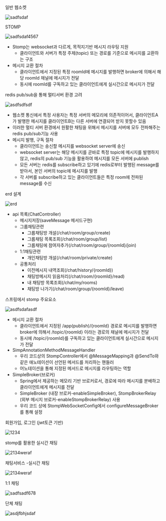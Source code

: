 
일반 웹소켓

![sadfsdaf](https://github.com/user-attachments/assets/90862527-77b3-437f-99a3-ee3411fec8cf)



STOMP

![sadfsdaf4567](https://github.com/user-attachments/assets/a1f9f312-8c10-4c7b-891e-479afaa27fd0)

- Stomp는 websocket과 다르게, 목적지기반 메시지 라우팅 지원
    - 클라이언트와 서버가 특정 주제(topic) 또는 경로를 기준으로 메시지를 교환하는 구조
- 메시지 교환 절차
    - 클라이언트에서 지정된 특정 roomId에 메시지를 발행하면 broker에 의해서 해당 roomId 채널에 메시지가 전달
    - 동시에 roomId를 구독하고 있는 클라이언트에게 실시간으로 메시지가 전달


redis pub/sub을 통해 멀티서버 환경 고려


![asdfsdfsdf](https://github.com/user-attachments/assets/0595c482-2612-44e0-bc30-aeb89b1c5e3c)

- 웹소켓 통신에서 특정 사용자는 특정 서버의 메모리에 의존적이어서, 클라이언트A가 발행한 메시지를 클라이언트B는 다른 서버에 연결되어 받지 못할수 있음
- 이러한 멀티 서버 환경에서 원활한 채팅을 위해서 메시지를 서버에 모두 전파해주는 redis pub/sub기능 사용
- 메시지 발행, 구독 절차
    - 클라이언트는 송신할 메시지를 websocket server에 송신
    - websocket server는 해당 메시지를 곧바로 특정 topic에 메시지를 발행하지 않고, redis의 pub/sub 기능을 활용하여 메시지를 모든 서버에 publish
    - 모든 서버는 redis를 subscribe하고 있기에 redis로부터 발행된 message를 받아서, 본인 서버의 topic에 메시지를 발행
    - 각 서버를 subscribe하고 있는 클라이언트들은 특정 room에 전파된 message를 수신


erd 설계

![erd](https://github.com/user-attachments/assets/476d2f47-d202-48b2-a159-ef55fbd3a52f)

- api 목록(ChatController)
    - 메시지저장(saveMessage 메서드구현)
    - 그룹채팅관련
        - 그룹채팅방 개설(/chat/room/group/create)
        - 그룹채팅 목록조회(/chat/room/group/list)
        - 그룹채팅에 참여자추가(/chat/room/group/{roomId}/join)
    - 1:1채팅관련
        - 개인채팅방 개설(/chat/room/private/create)
    - 공통처리
        - 이전메시지 내역조회(/chat/history/{roomId})
        - 채팅방메시지 읽음처리(/chat/room/{roomId}/read)
        - 내 채팅방 목록조회(/chat/my/rooms)
        - 채팅방 나가기(/chat/room/group/{roomId}/leave)

스프링에서 stomp 주요요소 

![asdfsdafasdf](https://github.com/user-attachments/assets/6757f14c-dc52-49cc-a162-ee37b8000ebc)

- 메시지 교환 절차
    - 클라이언트에서 지정된 /app(publish)/{roomId} 경로로 메시지를 발행하면 broker에 의해서 /topic/{roomId} 이라는 경로의 채널에 메시지가 전달
    - 동시에 /topic/{roomId}를 구독하고 있는 클라이언트에게 실시간으로 메시지가 전달
- SimpAnnotationMethodMessageHandler
    - 우리 코드상의 StompController에서 @MessageMapping과 @SendTo와 같은 애노테이션이 선언된 메서드를 처리하는 핸들러
    - 어노테이션을 통해 지정된 메서드로 메시지를 라우팅하는 역할
- SimpleBroker(브로커)
    - Spring에서 제공하는 메모리 기반 브로커로서, 경로에 따라 메시지를 분배하고 클라이언트에게 메시지를 전달
    - SimpleBroker (내장 브로커-enableSimpleBroker), StompBrokerRelay (외부 메시지 브로커-enableStompBrokerRelay) 사용
    - 우리 코드 상에 StompWebSocketConfig에서 configureMessageBroker를 통해 설정




회원가입, 로그인 (jwt토큰 기반)


![1234](https://github.com/user-attachments/assets/206d4ff7-8d12-4e50-a771-11694bdc4508)

stomp를 활용한 실시간 채팅


![2134weraf](https://github.com/user-attachments/assets/edf06d5b-ee73-418c-978f-cb9baccf9e97)

채팅서비스
-실시간 채팅


![2134weraf](https://github.com/user-attachments/assets/37f06ab8-a65d-414e-b084-dc6c86ea69d6)

1:1 채팅

![sadfsadf678](https://github.com/user-attachments/assets/bdd8dd80-45a3-419e-83f3-dff8db02b34a)

단체 채팅


![asdjfbhjsdaf](https://github.com/user-attachments/assets/7e4fc0d4-39af-4ba5-b8b3-d5ec06d94fae)
